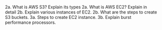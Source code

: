 2a. What is AWS S3? Explain its types
2a. What is AWS EC2? Explain in detail
2b. Explain various instances of EC2.
2b. What are the steps to create S3 buckets.
3a. Steps to create EC2 instance.
3b. Explain burst performance processors.
